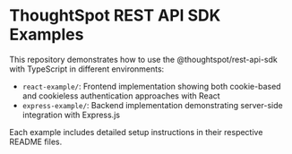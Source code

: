 # ThoughtSpot REST API SDK Examples

This repository demonstrates how to use the @thoughtspot/rest-api-sdk with TypeScript in different environments:

- `react-example/`: Frontend implementation showing both cookie-based and cookieless authentication approaches with React
- `express-example/`: Backend implementation demonstrating server-side integration with Express.js

Each example includes detailed setup instructions in their respective README files.
